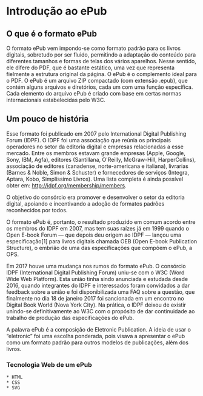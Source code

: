# **Introdução ao ePub**
## O que é o formato ePub
O formato ePub vem impondo-se como formato padrão para os livros digitais, sobretudo por ser fluido, permitindo a adaptação do conteúdo para diferentes tamanhos e formas de telas dos vários aparelhos. Nesse sentido, ele difere do PDF, que é bastante estático, uma vez que representa fielmente a estrutura original da página. O ePub é o complemento ideal para o PDF.
O ePub é um arquivo ZIP compactado (com extensão .epub), que contém alguns arquivos e diretórios, cada um com uma função específica. Cada elemento do arquivo ePub é criado com base em certas normas internacionais estabelecidas pelo W3C.

## Um pouco de história
Esse formato foi publicado em 2007 pelo International Digital Publishing Forum (IDPF). O IDPF foi uma associação que reúnia os principais operadores no setor da editoria digital e empresas relacionadas a esse mercado. Entre os membros estavam grande empresas (Apple, Google, Sony, IBM, Agfa), editores (Santillana, O'Reilly, McGraw-Hill, HarperCollins), associação de editores (canadense, norte-americana e italiana), livrarias (Barnes & Noble, Simon & Schuster) e fornecedores de serviços (Integra, Aptara, Kobo, Simplíssimo Livros). Uma lista completa é ainda possível obter em: http://idpf.org/membership/members.

O objetivo do consórcio era promover e desenvolver o setor da editoria digital, apoiando e incentivando a adoção de formatos padrões reconhecidos por todos.

O formato ePub é, portanto, o resultado produzido em comum acordo entre os membros do IDPF em 2007, mas tem suas raízes já em 1999 quando o Open E-book Forum — que depois deu origem ao IDPF — lançou uma especificação[1] para livros digitais chamada OEB (Open E-book Publication Structure), o embrião de uma das especificações que compõem o ePub, a OPS.

Em 2017 houve uma mudança nos rumos do formato ePub. O consórcio  IDPF (International Digital Publishing Forum) uniu-se com o W3C (Word Wide Web Platform). 
Esta união tinha sindo anunciada e estudada desde 2016, quando integrantes do IDPF e interessados foram convidados a dar feedback sobre a união e foi disponibilizada uma FAQ sobre a questão, que finalmente no dia 18 de janeiro 2017 foi sancionada em um encontro no Digital Book World (Nova York City). Na prática, o IDPF deixou de existir unindo-se definitivamente ao W3C com o propósito de dar continuidade ao trabalho de produção das especificações do ePub.

A palavra ePub é a composição de Eletronic Publication. A ideia de usar o “eletronic” foi uma escolha ponderada, pois visava a apresentar o ePub como um formato padrão para outros modelos de publicações, além dos livros.

### Tecnologia Web de um ePub
    * HTML
    * CSS
    * SVG
